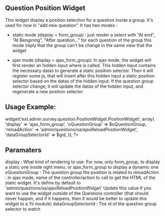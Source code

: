 ## Question Position Widget
 This widget display a position selection for a question inside a group. It's used for now in "add new question".
 It has two modes :

 - static mode (display = form_group) : just render a select with "At end", "At Bengining", "After question..." for each question of the group
   this mode imply that the group can't be change in the same view that the widget

 - ajax mode (display = ajax_form_group): In ajax mode, the widget will first render an hidden input where is called.
    This hidden input contains the necessary datas to generate a static position selector.
    Then it will register some js, that will insert after this hidden input a static position selector based on the datas of the hidden input.
    If the question group selector change, it will update the datas of the hidden input, and regenerate a new position selector


## Usage Example:

<!-- Rendering position widget -->
<?php $this->widget('ext.admin.survey.question.PositionWidget.PositionWidget', array(
            'display'               => 'ajax_form_group',
            'oQuestionGroup'        => $oQuestionGroup,
            'reloadAction'          => 'admin/questions/sa/ajaxReloadPositionWidget',
            'dataGroupSelectorId'   => $gid,
    ));
?>

## Paramaters

display             : What kind of rendering to use. For now, only form_group, to display a static one inside right menu, or ajax_form_group to display a dynamic one
oQuestionGroup      : The question group the position is related to
reloadAction        : In ajax mode, name of the controller/action to call to get the HTML of the static widget. It's define by default to 'admin/questions/sa/ajaxReloadPositionWidget' Update this value if you want to use the widget outside of the Questions controller (that should never happen, and if it happens, then it would be better to update this widget to a Yii module)
dataGroupSelectorId : The id of the question group selector to watch

